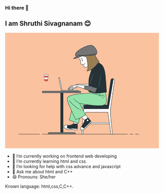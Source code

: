 ### Hi there 👋
## I am Shruthi Sivagnanam 😊

![](coding.gif)



- 🔭 I’m currently working on frontend web developing
- 🌱 I’m currently learning html and css
- 🤔 I’m looking for help with css advance and javascript
- 💬 Ask me about html and C++
- 😄 Pronouns: She/her

Known language: html,css,C,C++.


